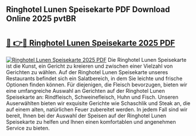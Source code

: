 ## Ringhotel Lunen Speisekarte PDF Download Online 2025 pvtBR

# <h2><a href="http://gc7mmhy.nevu.top/?p=Ringhotel+Lunen+Speisekarte">🔗 👉🔴 Ringhotel Lunen Speisekarte 2025 PDF</a></h2>

[![Ringhotel Lunen Speisekarte 2025 PDF](https://i.imgur.com/dBaPXMq.png)](http://gc7mmhy.nevu.top/?p=Ringhotel+Lunen+Speisekarte)
Die Ringhotel Lunen Speisekarte ist die Kunst, ein Gericht zu kreieren und zwischen einer Vielzahl von Gerichten zu wählen. Auf der Ringhotel Lunen Speisekarte unseres Restaurants befindet sich ein Salatbereich, in dem Sie leichte und frische Optionen finden können. Für diejenigen, die Fleisch bevorzugen, bieten wir eine umfangreiche Auswahl an Gerichten auf der Ringhotel Lunen Speisekarte an: Rindfleisch, Schweinefleisch, Huhn und Fisch. Unseren Auserwählten bieten wir exquisite Gerichte wie Schaschlik und Steak an, die auf einem alten, natürlichen Feuer zubereitet werden. In jedem Fall sind wir bereit, Ihnen bei der Auswahl der Speisen auf der Ringhotel Lunen Speisekarte zu helfen und Ihnen einen komfortablen und angenehmen Service zu bieten.
